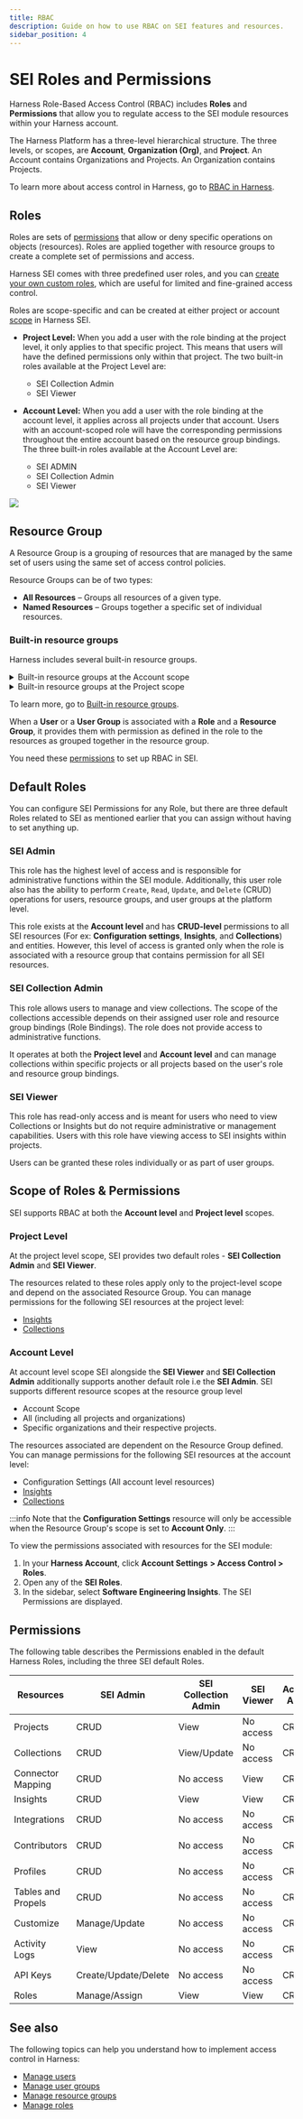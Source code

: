 ```yaml
---
title: RBAC
description: Guide on how to use RBAC on SEI features and resources.
sidebar_position: 4
---
```


# SEI Roles and Permissions

Harness Role-Based Access Control (RBAC) includes **Roles** and **Permissions** that allow you to regulate access to the SEI module resources within your Harness account.

The Harness Platform has a three-level hierarchical structure. The three levels, or scopes, are **Account**, **Organization (Org)**, and **Project**. An Account contains Organizations and Projects. An Organization contains Projects.

To learn more about access control in Harness, go to [RBAC in Harness](/docs/platform/role-based-access-control/rbac-in-harness).

## Roles

Roles are sets of [permissions](/docs/platform/role-based-access-control/permissions-reference) that allow or deny specific operations on objects (resources). Roles are applied together with resource groups to create a complete set of permissions and access.

Harness SEI comes with three predefined user roles, and you can [create your own custom roles](/docs/platform/role-based-access-control/add-manage-roles), which are useful for limited and fine-grained access control.

Roles are scope-specific and can be created at either project or account [scope](/docs/platform/role-based-access-control/rbac-in-harness#permissions-hierarchy-scopes) in Harness SEI.

* **Project Level:** When you add a user with the role binding at the project level, it only applies to that specific project. This means that users will have the defined permissions only within that project. The two built-in roles available at the Project Level are:
  * SEI Collection Admin
  * SEI Viewer

* **Account Level:** When you add a user with the role binding at the account level, it applies across all projects under that account. Users with an account-scoped role will have the corresponding permissions throughout the entire account based on the resource group bindings. The three built-in roles available at the Account Level are:
  * SEI ADMIN
  * SEI Collection Admin
  * SEI Viewer

![](./static/account-scope-roles.png)

## Resource Group

A Resource Group is a grouping of resources that are managed by the same set of users using the same set of access control policies. 

Resource Groups can be of two types:
* **All Resources** – Groups all resources of a given type.
* **Named Resources** – Groups together a specific set of individual resources.

### Built-in resource groups

Harness includes several built-in resource groups.

<details>
<summary>Built-in resource groups at the Account scope</summary>

* **All Resources Including Child Scopes:** Includes all resources within the account's scope, as well as those within the scope of orgs and projects under the account. This is the most inclusive resource group possible.

```mermaid
flowchart TD
    subgraph Account - All Resources Including Child Scopes
    A[Account]--->B[Org]
    A-->M[Resource]
    A--->C[Org]
    B-->N[Resource]
    C-->F[Resource]
    B---->D[Project]
    C---->E[Project]
    D-->G[Resource]
    D-->H[Resource]
    E-->I[Resource]
    E-->J[Resource]
    end
```

* **All Account Level Resources:** Includes all resources in the account's scope, and excludes resources within the scope of orgs or projects under the account.

```mermaid
flowchart TD
    subgraph All Account Level Resources
    A[Account]-->M[Resource]
    end
    A--->B[Org]
    A--->C[Org]
    B-->N[Resource]
    C-->F[Resource]
    B---->D[Project]
    C---->E[Project]
    D-->G[Resource]
    D-->H[Resource]
    E-->I[Resource]
    E-->J[Resource]
```

</details>

<details>
<summary>Built-in resource groups at the Project scope</summary>

**All Project Level Resources** includes all resources in the project's scope. This is set for each project. If you have multiple projects, you have an **All Project Level Resources** for each project.

```mermaid
flowchart TD
    A[Account]-->M[Resource]
    A--->B[Org]
    A--->C[Org]
    B-->N[Resource]
    B--->D[Project]
    subgraph All Project Level Resources
    D-->G[Resource]
    D-->H[Resource]
    end
    C-->F[Resource]
    C--->E[Project]
    subgraph All Project Level Resources
    E-->I[Resource]
    E-->J[Resource]
    end
```

</details>

To learn more, go to [Built-in resource groups](/docs/platform/role-based-access-control/add-resource-groups#built-in-resource-groups).

When a **User** or a **User Group** is associated with a **Role** and a **Resource Group**, it provides them with permission as defined in the role to the resources as grouped together in the resource group. 

You need these [permissions](/docs/platform/role-based-access-control/rbac-in-harness#required-permissions) to set up RBAC in SEI.

## Default Roles

You can configure SEI Permissions for any Role, but there are three default Roles related to SEI as mentioned earlier that you can assign without having to set anything up.

### SEI Admin

This role has the highest level of access and is responsible for administrative functions within the SEI module. Additionally, this user role also has the ability to perform `Create`, `Read`, `Update`, and `Delete` (CRUD) operations for users, resource groups, and user groups at the platform level. 

This role exists at the **Account level** and has **CRUD-level** permissions to all SEI resources (For ex: **Configuration settings**, **Insights**, and **Collections**) and entities. However, this level of access is granted only when the role is associated with a resource group that contains permission for all SEI resources.

### SEI Collection Admin

This role allows users to manage and view collections. The scope of the collections accessible depends on their assigned user role and resource group bindings (Role Bindings). The role does not provide access to administrative functions.

It operates at both the **Project level** and **Account level** and can manage collections within specific projects or all projects based on the user's role and resource group bindings.

### SEI Viewer

This role has read-only access and is meant for users who need to view Collections or Insights but do not require administrative or management capabilities. Users with this role have viewing access to SEI insights within projects.

Users can be granted these roles individually or as part of user groups.

## Scope of Roles & Permissions

SEI supports RBAC at both the **Account level** and **Project level** scopes.

### Project Level

At the project level scope, SEI provides two default roles - **SEI Collection Admin** and **SEI Viewer**.

The resources related to these roles apply only to the project-level scope and depend on the associated Resource Group. You can manage permissions for the following SEI resources at the project level:

* [Insights](/docs/software-engineering-insights/sei-insights)
* [Collections](/docs/software-engineering-insights/sei-projects-and-collections/project-and-collection-overview#collections)

### Account Level

At account level scope SEI alongside the **SEI Viewer** and **SEI Collection Admin** additionally supports another default role i.e the **SEI Admin**.  SEI supports different resource scopes at the resource group level

* Account Scope
* All (including all projects and organizations)
* Specific organizations and their respective projects. 

The resources associated are dependent on the Resource Group defined. You can manage permissions for the following SEI resources at the account level:

* Configuration Settings (All account level resources)
* [Insights](/docs/software-engineering-insights/sei-insights)
* [Collections](/docs/software-engineering-insights/sei-projects-and-collections/project-and-collection-overview#collections)

:::info
Note that the **Configuration Settings** resource will only be accessible when the Resource Group's scope is set to **Account Only**.
:::

To view the permissions associated with resources for the SEI module:

1. In your **Harness Account**, click **Account Settings** **> Access Control > Roles**.
2. Open any of the **SEI Roles**.
3. In the sidebar, select **Software Engineering Insights**. The SEI Permissions are displayed.

## Permissions

The following table describes the Permissions enabled in the default Harness Roles, including the three SEI default Roles.

| Resources | SEI Admin | SEI Collection Admin | SEI Viewer | Account Admin | Account Viewer |
| - | - | - | - | - | - |
| Projects | CRUD | View | No access | CRUD | View |
| Collections | CRUD | View/Update | No access | CRUD | View |
| Connector Mapping | CRUD | No access | View | CRUD | View |
| Insights | CRUD | View | View | CRUD | View |
| Integrations | CRUD | No access | No access | CRUD | View |
| Contributors | CRUD | No access | No access | CRUD | View |
| Profiles | CRUD | No access | No access | CRUD | View |
| Tables and Propels | CRUD | No access | No access | CRUD | View |
| Customize | Manage/Update | No access | No access |  CRUD | View |
| Activity Logs | View | No access | No access |  CRUD | View |
| API Keys | Create/Update/Delete | No access | No access |  CRUD | View |
| Roles | Manage/Assign | View | View | CRUD | View |

## See also

The following topics can help you understand how to implement access control in Harness:

* [Manage users](/docs/platform/role-based-access-control/add-users)
* [Manage user groups](/docs/platform/role-based-access-control/add-user-groups)
* [Manage resource groups](/docs/platform/role-based-access-control/add-resource-groups)
* [Manage roles](/docs/platform/role-based-access-control/add-manage-roles)
